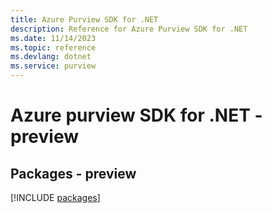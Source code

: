 ```yaml
---
title: Azure Purview SDK for .NET
description: Reference for Azure Purview SDK for .NET
ms.date: 11/14/2023
ms.topic: reference
ms.devlang: dotnet
ms.service: purview
---
```

# Azure purview SDK for .NET - preview
## Packages - preview
[!INCLUDE [packages](purview-index.md)]